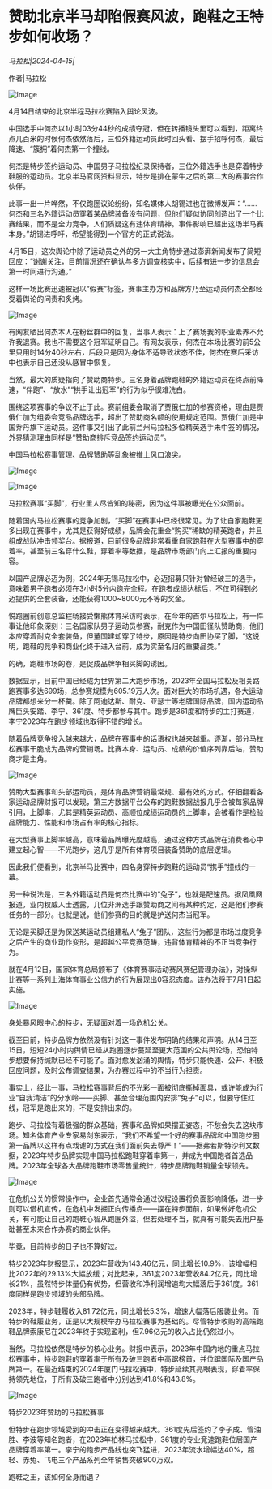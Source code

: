 # 赞助北京半马却陷假赛风波，跑鞋之王特步如何收场？

*马拉松|2024-04-15|*

作者|马拉松

![Image](http://static.ylzbl.com/uploads/ueditor/php/upload/image/20240415/1713193143852505.jpeg)

4月14日结束的北京半程马拉松赛陷入舆论风波。

中国选手中何杰以1小时03分44秒的成绩夺冠，但在转播镜头里可以看到，距离终点几百米的时候何杰依然落后，三位外籍运动员此时回头看、摆手招呼何杰，最后降速、“簇拥”着何杰第一个撞线。

何杰是特步签约运动员、中国男子马拉松纪录保持者，三位外籍选手也是穿着特步鞋服的运动员。北京半马官网资料显示，特步是排在蒙牛之后的第二大的赛事合作伙伴。

此事一出一片哗然，不仅跑圈议论纷纷，知名媒体人胡锡进也在微博发声：“......何杰和三名外籍运动员穿着某品牌装备没有问题，但他们疑似协同创造出了一个比赛结果，而不是全力竞争，人们质疑这有违体育精神。事件影响已超出这场半马赛本身。”胡锡进呼吁，希望能得到一个官方的正式说法。

4月15日，这次舆论中除了运动员之外的另一大主角特步通过澎湃新闻发布了简短回应：“谢谢关注，目前情况还在确认与多方调查核实中，后续有进一步的信息会第一时间进行沟通。”

这样一场比赛迅速被冠以“假赛”标签，赛事主办方和品牌方乃至运动员何杰全都经受着舆论的问责和炙烤。

![Image](http://static.ylzbl.com/uploads/ueditor/php/upload/image/20240415/1713193143912729.jpeg)

有网友晒出何杰本人在粉丝群中的回复，当事人表示：上了赛场我的职业素养不允许我退赛。我也不需要这个冠军证明自己。有网友表示，何杰在本场比赛的前5公里只用时14分40秒左右，后段只是因为身体不适导致状态不佳，何杰在赛后采访中也表示自己还没从感冒中恢复。

当然，最大的质疑指向了赞助商特步。三名身着品牌跑鞋的外籍运动员在终点前降速，“伴跑”、“放水”“拱手让出冠军”的行为似乎很难洗白。

围绕这项赛事的争议不止于此。赛前组委会取消了贾俄仁加的参赛资格，理由是贾俄仁加为组委会竞品品牌选手，超出了赞助商名额的使用规定范围。贾俄仁加是中国乔丹旗下运动员。这件事又引出了此前兰州马拉松多位精英选手未中签的情况，外界猜测理由同样是“赞助商排斥竞品签约运动员”。

中国马拉松赛事管理、品牌赞助等乱象被推上风口浪尖。

![Image](http://static.ylzbl.com/uploads/ueditor/php/upload/image/20240415/1713193144752731.jpeg)

![Image](http://static.ylzbl.com/uploads/ueditor/php/upload/image/20240415/1713193145569313.jpeg)

马拉松赛事“买脚”，行业里人尽皆知的秘密，因为这件事被曝光在公众面前。

随着国内马拉松赛事的竞争加剧，“买脚”在赛事中已经很常见。为了让自家跑鞋更多出现在赛事中，尤其是获得好成绩，品牌会花重金“购买”稀缺的精英跑者，并且组成战队冲击领奖台。据报道，目前很多品牌非常看重自家跑鞋在大型赛事中的穿着率，甚至前三名穿什么鞋，穿着率等数据，是品牌市场部门向上汇报的重要内容。

以国产品牌必迈为例，2024年无锡马拉松中，必迈招募只针对曾经破三的选手，意味着男子跑者必须在3小时5分内跑完全程。在跑者成绩达标后，不仅可得到必迈提供的全套装备，还能获得1000~8000元不等的奖金。

悦跑圈前创意总监程旸接受懒熊体育采访时表示，在今年的首尔马拉松上，有一件事让他印象深刻：三名国家队男子运动员参赛，耐克作为中国田径队赞助商，他们本应穿着耐克全套装备，但董国建却穿了特步，原因是特步向田协买了脚，“这说明，跑鞋的竞争和商业化终于进入台前，成为实至名归的重要品类。”

的确，跑鞋市场的卷，是促成品牌争相买脚的诱因。

数据显示，目前中国已经成为世界第二大跑步市场，2023年全国马拉松及相关路跑赛事多达699场，总参赛规模为605.19万人次。面对巨大的市场机遇，各大运动品牌都想来分一杯羹。除了阿迪达斯、耐克、亚瑟士等老牌国际品牌，国内运动品牌巨头安踏、李宁、361度、特步都参与其中。跑步是361度和特步的主打赛道，李宁2023年在跑步领域也取得不错的增长。

随着品牌竞争投入越来越大，品牌在赛事中的话语权也越来越重。逐渐，部分马拉松赛事干脆成为品牌的营销场。比赛本身、运动员、成绩的价值序列靠后站，赞助商才是主角。

![Image](http://static.ylzbl.com/uploads/ueditor/php/upload/image/20240415/1713193145863190.jpeg)

赞助大型赛事和头部运动员，是体育品牌营销最常规、最有效的方式。仔细翻看各家运动品牌财报可以发现，第三方数据平台公布的跑鞋数据战报几乎会被每家品牌引用，上脚率，尤其是精英运动员、高顺位成绩运动员的上脚率，会被看作是检验品牌能力、性能和市场占有率的核心指标。

在大型赛事上脚率越高，意味着品牌曝光度越高，通过这种方式品牌在消费者心中建立起心智——不光跑步，这几乎是所有体育项目装备赞助的底层逻辑。

因此我们便看到，北京半马比赛中，四名身穿特步跑鞋的运动员“携手”撞线的一幕。

另一种说法是，三名外籍运动员是何杰比赛中的“兔子”，也就是配速员。据凤凰网报道，业内权威人士透露，几位非洲选手跟赞助商之间有某种约定，这是他们参赛任务的一部分。也就是说，他们参赛的目的就是护送何杰当冠军。

无论是买脚还是为保送某运动员组建私人“兔子”团队，这些行为都是市场过度竞争之后产生的商业动作变形，是超越公平竞赛范畴，违背体育精神的不正当竞争行为。

就在4月12日，国家体育总局颁布了《体育赛事活动赛风赛纪管理办法》，对操纵比赛等一系列上海体育事业公信力的行为展现出0容忍态度。该办法将于7月1日起实施。

![Image](http://static.ylzbl.com/uploads/ueditor/php/upload/image/20240415/1713193146550668.jpeg)

身处暴风眼中心的特步，无疑面对着一场危机公关。

截至目前，特步品牌方依然没有针对这一事件发布明确的结果和声明。从14日至15日，短短24小时内舆情已经从跑圈逐步蔓延至更大范围的公共舆论场，恐怕特步想要保持缄默已经不可能了。面对愈发汹涌的舆情，特步只能快速、公开、积极回应问题，及时公布调查结果，为办赛过程中的不当行为担责。

事实上，经此一事，马拉松赛事背后的不光彩一面被彻底撕掉面具，或许能成为行业“自我清洁”的分水岭——买脚、甚至合理范围内安排“兔子”可以，但要守住红线，冠军是跑出来的，不是安排出来的。

跑步、马拉松有着极强的群众基础，赛事和品牌如果摆正姿态，不愁会失去这块市场。知名体育产业专家易剑东表示，“我们不希望一个好的赛事品牌和中国跑步圈第一品牌以这样有点戏谑的方式在我们面前失去尊严！”——据弗若斯特沙利文数据，2023年特步品牌实现中国马拉松跑鞋穿着率第一，并成为中国跑者首选品牌。2023年全球各大品牌跑鞋市场零售量统计，特步品牌跑鞋销量全球领先。

![Image](http://static.ylzbl.com/uploads/ueditor/php/upload/image/20240415/1713193146349973.jpeg)

在危机公关的惯常操作中，企业首先通常会通过议程设置将负面影响降低，进一步则可以借机宣传，在危机中发掘正向传播点——摆在特步面前，如果做好危机公关，有可能让自己的跑鞋心智从跑圈外溢，但若处理不当，就真有可能失去用户基础甚至未来合作办赛的商业伙伴。

毕竟，目前特步的日子也不算好过。

特步2023年财报显示，2023年营收为143.46亿元，同比增长10.9%，该增幅相比2022年的29.13%大幅放缓；对比起来，361度2023年营收84.2亿元，同比增长21%，虽然特步体量仍有优势，但营收和净利润增速均大幅落后于361度。361度同样是跑步领域的头部品牌。

2023年，特步鞋履收入81.72亿元，同比增长5.3%，增速大幅落后服装业务。而特步的鞋履业务，正是以大规模举办马拉松赛事为基础的。尽管特步收购的高端跑鞋品牌索康尼在2023年终于实现盈利，但7.96亿元的收入占比仍然过小。

当然，马拉松依然是特步的核心业务。财报中表示，2023年中国内地的重点马拉松赛事中，特步跑鞋的穿着率于所有及破三跑者中高踞榜首，并位踞国际及国产品牌第一。在最近结束的2024年厦门马拉松赛中，特步延续其亮眼表现，穿着率保持领先地位，于所有及破三跑者中分别达到41.8%和43.8%。

![Image](http://static.ylzbl.com/uploads/ueditor/php/upload/image/20240415/1713193147850564.jpeg)

特步2023年赞助的马拉松赛事

但特步在跑步领域受到的冲击正在变得越来越大。361度先后签约了李子成、管油胜、李波等知名跑者，在2023年柏林马拉松中，361度的专业竞速跑鞋位居国产品牌穿着率第一。李宁的跑步产品线也突飞猛进，2023年流水增幅达40%，超轻、赤兔、飞电三个产品系列全年销售突破900万双。

跑鞋之王，该如何全身而退？

